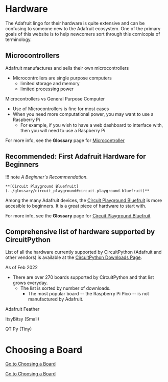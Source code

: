 # Hardware

The Adafruit lingo for their hardware is quite extensive and can be confusing to someone new to the Adafruit ecosystem.  One of the primary goals of this website is to help newcomers sort through this cornicopia of terminology.


## Microcontrollers

Adafruit manufactures and sells their own microcontrollers 

- Microcontrollers are single purpose computers 
    - limited storage and memory
    - limited processing power


Microcontrollers vs General Purpose Computer

- Use of Microcontrollers is fine for most cases
- When you need more computational power, you may want to use a Raspberry Pi
    - For example, if you wish to have a web dashboard to interface with, then you will need to use a Raspberry Pi


For more info, see the **Glossary** page for [Microcontroller](../glossary/microcontroller.md)


## Recommended: First Adafruit Hardware for Beginners

!!! note
    *A Beginner's Recommendation*.

    **[Circuit Playground Bluefruit](../glossary/circuit_playground#circuit-playground-bluefruit)**

Among the many Adafruit devices, the [Circuit Playground Bluefruit](../glossary/circuit_playground#circuit-playground-bluefruit) is more accesible to beginners.  It is a great piece of hardware to start with.

For more info, see the **Glossary** page for [Circuit Playground Bluefruit](../glossary/circuit_playground#circuit-playground-bluefruit)



## Comprehensive list of hardware supported by CircuitPython
List of all the hardware currently supported by CircuitPython (Adafruit and other vendors) is available at the [CircuitPython Downloads Page](https://circuitpython.org/downloads).

As of Feb 2022 

- There are over 270 boards supported by CircuitPython and that list grows everyday.
    - The list is sorted by number of downloads.  
        - The most popular board -- the Raspberry Pi Pico -- is not manufactured by Adafruit.


Adafruit Feather

ItsyBitsy (Small)

QT Py (Tiny)




# Choosing a Board

[Go to Choosing a Board](choosing_a_board.md)

<div>
<a href="./choosing_a_board/" class="btn btn-primary" role="button">Go to Choosing a Board</a>
</div>

